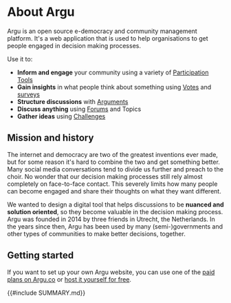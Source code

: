 # About Argu

Argu is an open source e-democracy and community management platform.
It's a web application that is used to help organisations to get people engaged in decision making processes.

Use it to:

- **Inform and engage** your community using a variety of [Participation Tools](e-participation_tools.md)
- **Gain insights** in what people think about something using [Votes](voting.md) and [surveys](surveys.md)
- **Structure discussions** with [Arguments](arguments.md)
- **Discuss anything** using [Forums](forums.md) and Topics
- **Gather ideas** using [Challenges](challenges_and_ideas.md)

## Mission and history

The internet and democracy are two of the greatest inventions ever made, but for some reason it's hard to combine the two and get something better.
Many social media conversations tend to divide us further and preach to the choir.
No wonder that our decision making processes still rely almost completely on face-to-face contact.
This severely limits how many people can become engaged and share their thoughts on what they want different.

We wanted to design a digital tool that helps discussions to be **nuanced and solution oriented**, so they become valuable in the decision making process.
Argu was founded in 2014 by three friends in Utrecht, the Netherlands.
In the years since then, Argu has been used by many (semi-)governments and other types of communities to make better decisions, together.

## Getting started

If you want to set up your own Argu website, you can use one of the [paid plans on Argu.co](https://argu.co/info/prijzen) or [host it yourself for free](https://gitlab.com/ontola/argu/).

{{#include SUMMARY.md}}
